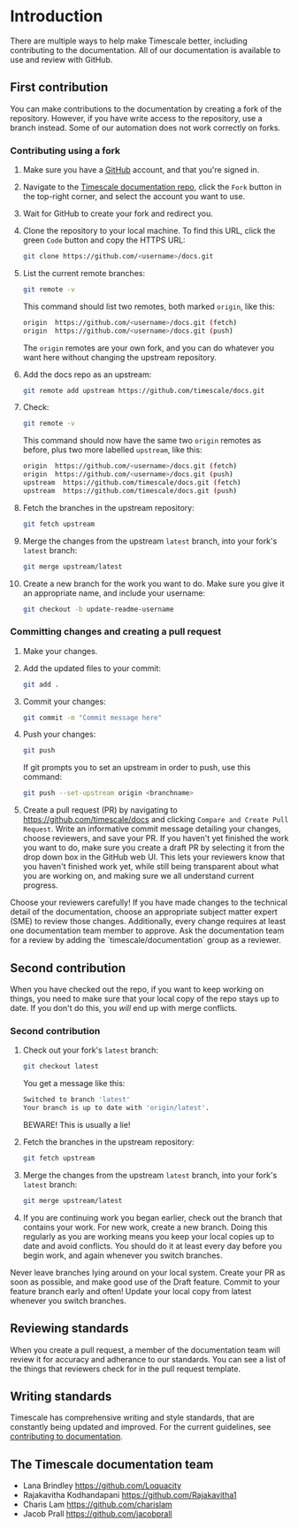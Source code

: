 # Introduction

There are multiple ways to help make Timescale better, including contributing
to the documentation. All of our documentation is available to use and review
with GitHub.

## First contribution

You can make contributions to the documentation by creating a fork of the
repository. However, if you have write access to the repository, use a branch
instead. Some of our automation does not work correctly on forks.

<Procedure>

### Contributing using a fork

1.  Make sure you have a [GitHub](https://github.com) account, and that
    you're signed in.
1.  Navigate to the
    [Timescale documentation repo](https://github.com/timescale/docs),
    click the `Fork` button in the top-right corner, and select the account you
    want to use.
1.  Wait for GitHub to create your fork and redirect you.
1.  Clone the repository to your local machine. To find this URL, click the green
    `Code` button and copy the HTTPS URL:

    ```bash
    git clone https://github.com/<username>/docs.git
    ```

1.  List the current remote branches:

    ```bash
    git remote -v
    ```

    This command should list two remotes, both marked `origin`, like this:

    ```bash
    origin  https://github.com/<username>/docs.git (fetch)
    origin  https://github.com/<username>/docs.git (push)
    ```

    The `origin` remotes are your own fork, and you can do whatever you want
    here without changing the upstream repository.
1.  Add the docs repo as an upstream:

    ```bash
    git remote add upstream https://github.com/timescale/docs.git
    ```

1.  Check:

    ```bash
    git remote -v
    ```

    This command should now have the same two `origin` remotes as before, plus
    two more labelled `upstream`, like this:

    ```bash
    origin  https://github.com/<username>/docs.git (fetch)
    origin  https://github.com/<username>/docs.git (push)
    upstream  https://github.com/timescale/docs.git (fetch)
    upstream  https://github.com/timescale/docs.git (push)
    ```

1.  Fetch the branches in the upstream repository:

    ```bash
    git fetch upstream
    ```

1.  Merge the changes from the upstream `latest` branch, into your fork's
    `latest` branch:

    ```bash
    git merge upstream/latest
    ```

1.  Create a new branch for the work you want to do. Make sure you give it an
    appropriate name, and include your username:

    ```bash
    git checkout -b update-readme-username
    ```

</Procedure>

<Procedure>

### Committing changes and creating a pull request

1.  Make your changes.
1.  Add the updated files to your commit:

    ```bash
    git add .
    ```

1.  Commit your changes:

    ```bash
    git commit -m "Commit message here"
    ```

1.  Push your changes:

    ```bash
    git push
    ```

    If git prompts you to set an upstream in order to push, use this command:

    ```bash
    git push --set-upstream origin <branchname>
    ```

1.  Create a pull request (PR) by navigating to
    <https://github.com/timescale/docs> and clicking
    `Compare and Create Pull Request`. Write an informative commit message
    detailing your changes, choose reviewers, and save your PR. If you haven't
    yet finished the work you want to do, make sure you create a draft PR by
    selecting it from the drop down box in the GitHub web UI. This lets your
    reviewers know that you haven't finished work yet, while still being
    transparent about what you are working on, and making sure we all understand
    current progress.

</Procedure>

<Highlight type="important">
Choose your reviewers carefully! If you have made changes to the technical
detail of the documentation, choose an appropriate subject matter expert (SME)
to review those changes. Additionally, every change requires at least one
documentation team member to approve. Ask the documentation team for a review by
adding the `timescale/documentation` group as a reviewer.
</Highlight>

## Second contribution

When you have checked out the repo, if you want to keep working on things, you
need to make sure that your local copy of the repo stays up to date. If you
don't do this, you *will* end up with merge conflicts.

<Procedure>

### Second contribution

1.  Check out your fork's `latest` branch:

    ```bash
    git checkout latest
    ```

    You get a message like this:

    ```bash
    Switched to branch 'latest'
    Your branch is up to date with 'origin/latest'.
    ```

    BEWARE! This is usually a lie!
1.  Fetch the branches in the upstream repository:

    ```bash
    git fetch upstream
    ```

1.  Merge the changes from the upstream `latest` branch, into your fork's
    `latest` branch:

    ```bash
    git merge upstream/latest
    ```

1.  If you are continuing work you began earlier, check out the branch that
    contains your work. For new work, create a new branch. Doing this regularly
    as you are working means you keep your local copies up to date and avoid
    conflicts. You should do it at least every day before you begin work, and
    again whenever you switch branches.

</Procedure>

<Highlight type="warning">
Never leave branches lying around on your local system. Create your PR as soon
as possible, and make good use of the Draft feature. Commit to your feature
branch early and often! Update your local copy from latest whenever you switch
branches.
</Highlight>

## Reviewing standards

When you create a pull request, a member of the documentation team will review
it for accuracy and adherance to our standards. You can see a list of the things
that reviewers check for in the pull request template.

## Writing standards

Timescale has comprehensive writing and style standards, that are constantly
being updated and improved. For the current guidelines, see
[contributing to documentation](https://docs.timescale.com/about/latest/contribute-to-docs/).

## The Timescale documentation team

*   Lana Brindley <https://github.com/Loquacity>
*   Rajakavitha Kodhandapani <https://github.com/Rajakavitha1>
*   Charis Lam <https://github.com/charislam>
*   Jacob Prall <https://github.com/jacobprall>
